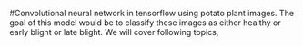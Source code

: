 #Convolutional neural network in tensorflow using potato plant images. The goal of this model would be to classify these images as either healthy or early blight or late blight. We will cover following topics,
